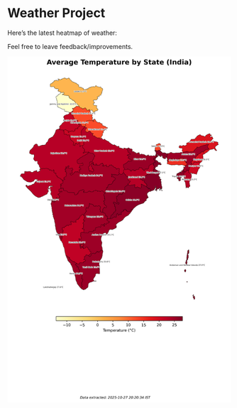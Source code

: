 # Weather Project

Here’s the latest heatmap of weather:

Feel free to leave feedback/improvements.

![India Heatmap](docs/assets/india_heatmap.png?v=FF86BC)
